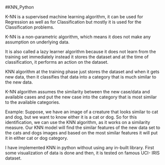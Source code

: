 #KNN_Python

K-NN is a supervised machine learning algorithm, it can be used for Regression as well as for Classification but mostly it is used for the Classification problems.

K-NN is a non-parametric algorithm, which means it does not make any assumption on underlying data.

It is also called a lazy learner algorithm because it does not learn from the training set immediately instead it stores the dataset and at the time of classification, it performs an action on the dataset.

KNN algorithm at the training phase just stores the dataset and when it gets new data, then it classifies that data into a category that is much similar to the new data.

K-NN algorithm assumes the similarity between the new case/data and available cases and put the new case into the category that is most similar to the available categories.

Example: Suppose, we have an image of a creature that looks similar to cat and dog, but we want to know either it is a cat or dog. So for this identification, we can use the KNN algorithm, as it works on a similarity measure. Our KNN model will find the similar features of the new data set to the cats and dogs images and based on the most similar features it will put it in either cat or dog category.

I have implemented KNN in python without using any in-built library.
First some visualization of data is done and then, it is tested on famous UCI- IRIS dataset.
